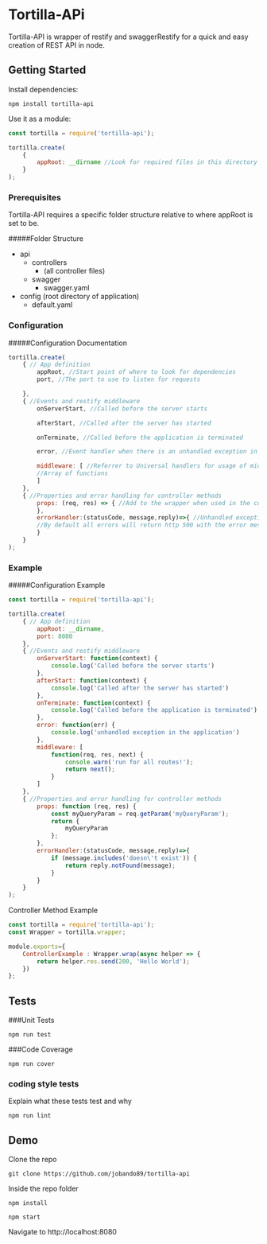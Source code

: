 # Tortilla-APi

Tortilla-API is wrapper of restify and swaggerRestify for a quick and easy creation of REST API in node.

## Getting Started

Install dependencies:
```
npm install tortilla-api
```
Use it as a module:

```javascript
const tortilla = require('tortilla-api');

tortilla.create(
    {
        appRoot: __dirname //Look for required files in this directory
    }
);
```

### Prerequisites

Tortilla-API requires a specific folder structure relative to where appRoot is set to be.

#####Folder Structure

+ api
	+ controllers
		+ (all controller files)
	+ swagger
		+ swagger.yaml
+ config (root directory of application)
	+ default.yaml

### Configuration

#####Configuration Documentation
```javascript
tortilla.create(
	{ // App definition
        appRoot, //Start point of where to look for dependencies
		port, //The port to use to listen for requests

    },
    { //Events and restify middleware
        onServerStart, //Called before the server starts

		afterStart, //Called after the server has started

        onTerminate, //Called before the application is terminated

		error, //Event handler when there is an unhandled exception in the application

        middleware: [ //Referrer to Universal handlers for usage of middleware (http://restify.com/docs/home/)
		//Array of functions
		]
    },
    { //Properties and error handling for controller methods
        props: (req, res) => { //Add to the wrapper when used in the controller methods
        },
        errorHandler:(statusCode, message,reply)=>{ //Unhandled exceptions from the controller methods can be taken care of here.
		//By default all errors will return http 500 with the error message of the exception
        }
    }
);
```
### Example
#####Configuration Example

```javascript
const tortilla = require('tortilla-api');

tortilla.create(
	{ // App definition
        appRoot: __dirname,
		port: 8080
    },
    { //Events and restify middleware
        onServerStart: function(context) {
			console.log('Called before the server starts')
		},
		afterStart: function(context) {
			console.log('Called after the server has started')
		},
        onTerminate: function(context) {
			console.log('Called before the application is terminated')
		},
		error: function(err) {
			console.log('unhandled exception in the application')
		},
        middleware: [
			function(req, res, next) {
    			console.warn('run for all routes!');
    			return next();
			}
		]
    },
    { //Properties and error handling for controller methods
        props: function (req, res) {
			const myQueryParam = req.getParam('myQueryParam');
			return {
				myQueryParam
			};
        },
        errorHandler:(statusCode, message,reply)=>{
			if (message.includes('doesn\'t exist')) {
                return reply.notFound(message);
            }
        }
    }
);
```

Controller Method Example

```javascript
const tortilla = require('tortilla-api');
const Wrapper = tortilla.wrapper;

module.exports={
    ControllerExample : Wrapper.wrap(async helper => {
        return helper.res.send(200, 'Hello World');
    })
};
```


## Tests
###Unit Tests

```
npm run test
```
###Code Coverage

```
npm run cover
```

### coding style tests

Explain what these tests test and why

```
npm run lint
```

## Demo

Clone the repo

```
git clone https://github.com/jobando89/tortilla-api
```

Inside the repo folder

```
npm install

npm start
```

Navigate to http://localhost:8080